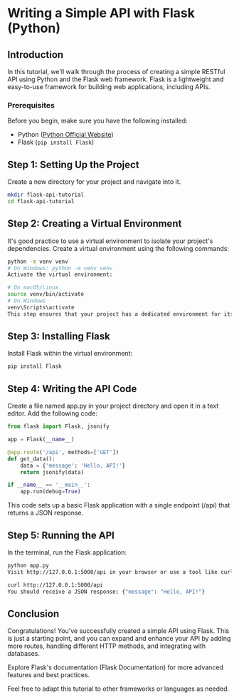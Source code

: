 # Writing a Simple API with Flask (Python)

## Introduction

In this tutorial, we'll walk through the process of creating a simple RESTful API using Python and the Flask web framework. Flask is a lightweight and easy-to-use framework for building web applications, including APIs.

### Prerequisites

Before you begin, make sure you have the following installed:

- Python ([Python Official Website](https://www.python.org/))
- Flask (`pip install Flask`)

## Step 1: Setting Up the Project

Create a new directory for your project and navigate into it.

```bash
mkdir flask-api-tutorial
cd flask-api-tutorial
```

## Step 2: Creating a Virtual Environment
It's good practice to use a virtual environment to isolate your project's dependencies. Create a virtual environment using the following commands:

```bash
python -m venv venv
# On Windows: python -m venv venv
Activate the virtual environment:
```

```bash
# On macOS/Linux
source venv/bin/activate
# On Windows
venv\Scripts\activate
This step ensures that your project has a dedicated environment for its dependencies, minimizing conflicts and ensuring consistency across different projects.
```

## Step 3: Installing Flask
Install Flask within the virtual environment:

```bash
pip install Flask
```

## Step 4: Writing the API Code
Create a file named app.py in your project directory and open it in a text editor. Add the following code:

```python
from flask import Flask, jsonify

app = Flask(__name__)

@app.route('/api', methods=['GET'])
def get_data():
    data = {'message': 'Hello, API!'}
    return jsonify(data)

if __name__ == '__main__':
    app.run(debug=True)
```

This code sets up a basic Flask application with a single endpoint (/api) that returns a JSON response.

## Step 5: Running the API
In the terminal, run the Flask application:

```bash
python app.py
Visit http://127.0.0.1:5000/api in your browser or use a tool like curl or Postman to make a GET request.
```

```bash
curl http://127.0.0.1:5000/api
You should receive a JSON response: {"message": "Hello, API!"}
```

## Conclusion

Congratulations! You've successfully created a simple API using Flask. This is just a starting point, and you can expand and enhance your API by adding more routes, handling different HTTP methods, and integrating with databases.

Explore Flask's documentation (Flask Documentation) for more advanced features and best practices.

Feel free to adapt this tutorial to other frameworks or languages as needed.